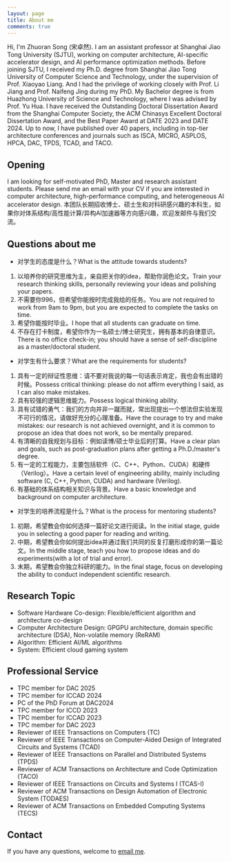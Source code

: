 ```yaml
---
layout: page
title: About me
comments: true
---
```


Hi, I'm Zhuoran Song (宋卓然). I am an assistant professor at Shanghai Jiao Tong University (SJTU), working on computer architecture, AI-specific accelerator design, and AI performance optimization methods. Before joining SJTU, I received my Ph.D. degree from Shanghai Jiao Tong University of Computer Science and Technology, under the supervision of Prof. Xiaoyao Liang. And I had the privilege of working closely with Prof. Li Jiang and Prof. Naifeng Jing during my PhD. My Bachelor degree is from Huazhong University of Science and Technology, where I was advised by Prof. Yu Hua. I have received the Outstanding Doctoral Dissertation Award from the Shanghai Computer Society, the ACM Chinasys Excellent Doctoral Dissertation Award, and the Best Paper Award at DATE 2023 and DATE 2024. Up to now, I have published over 40 papers, including in top-tier architecture conferences and journals such as ISCA, MICRO, ASPLOS, HPCA, DAC, TPDS, TCAD, and TACO.

## Opening
I am looking for self-motivated PhD, Master and research assistant students. Please send me an email with your CV if you are interested in computer architecture, high-performance computing, and heterogeneous AI accelerator design.
本团队长期招收博士、硕士生和对科研感兴趣的本科生，如果你对体系结构/高性能计算/异构AI加速器等方向感兴趣，欢迎发邮件与我们交流。

## Questions about me

* 对学生的态度是什么？What is the attitude towards students?
1. 以培养你的研究思维为主，亲自把关你的idea，帮助你润色论文。Train your research thinking skills, personally reviewing your ideas and polishing your papers.
2. 不需要你996，但希望你能按时完成我给的任务。You are not required to work from 9am to 9pm, but you are expected to complete the tasks on time.
3. 希望你能按时毕业。I hope that all students can graduate on time.
4. 不存在打卡制度，希望你作为一名硕士/博士研究生，拥有基本的自律意识。There is no office check-in; you should have a sense of self-discipline as a master/doctoral student.

* 对学生有什么要求？What are the requirements for students?
1. 具有一定的辩证性思维：请不要对我说的每一句话表示肯定，我也会有出错的时候。Possess critical thinking: please do not affirm everything I said, as I can also make mistakes.
2. 具有较强的逻辑思维能力。Possess logical thinking ability.
3. 具有试错的勇气：我们的方向并非一蹴而就，常出现提出一个想法但实验发现不可行的情况，请做好充分的心理准备。Have the courage to try and make mistakes: our research is not achieved overnight, and it is common to propose an idea that does not work, so be mentally prepared.
4. 有清晰的自我规划与目标：例如读博/硕士毕业后的打算。Have a clear plan and goals, such as post-graduation plans after getting a Ph.D./master's degree.
5. 有一定的工程能力，主要包括软件（C、C++、Python、CUDA）和硬件（Verilog）。Have a certain level of engineering ability, mainly including software (C, C++, Python, CUDA) and hardware (Verilog).
6. 有基础的体系结构相关知识与背景。Have a basic knowledge and background on computer architecture.

* 对学生的培养流程是什么？What is the process for mentoring students?
1. 初期，希望教会你如何选择一篇好论文进行阅读。In the initial stage, guide you in selecting a good paper for reading and writing.
2. 中期，希望教会你如何提出idea并通过我们共同的反复打磨形成你的第一篇论文。In the middle stage, teach you how to propose ideas and do experiments(with a lot of trial and error).
3. 末期，希望教会你独立科研的能力。In the final stage, focus on developing the ability to conduct independent scientific research.


## Research Topic

* Software Hardware Co-design: Flexible/efficient algorithm and architecture co-design
* Computer Architecture Design: GPGPU architecture, domain specific architecture (DSA), Non-volatile memory (ReRAM)
* Algorithm: Efficient AI/ML algorithms
* System: Efficient cloud gaming system


## Professional Service

* TPC member for DAC 2025
* TPC member for ICCAD 2024
* PC of the PhD Forum at DAC2024
* TPC member for ICCD 2023
* TPC member for ICCAD 2023
* TPC member for DAC 2023
* Reviewer of IEEE Transactions on Computers (TC)
* Reviewer of IEEE Transactions on Computer-Aided Design of Integrated Circuits and Systems (TCAD)
* Reviewer of IEEE Transactions on Parallel and Distributed Systems (TPDS)
* Reviewer of ACM Transactions on Architecture and Code Optimization (TACO)
* Reviewer of IEEE Transactions on Circuits and Systems I (TCAS-I)
* Reviewer of ACM Transactions on Design Automation of Electronic System (TODAES)
* Reviewer of ACM Transactions on Embedded Computing Systems (TECS)
  

## Contact

If you have any questions, welcome to [email me](mailto:songzhuoran@sjtu.edu.cn).
